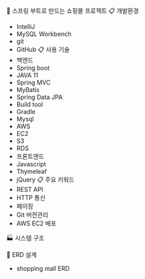 🛒 스프링 부트로 만드는 쇼핑몰 프로젝트
 📋 개발환경
* IntelliJ
* MySQL Workbench
* git
* GitHub
📋 사용 기술
* 백엔드
* Spring boot
* JAVA 11
* Spring MVC
* MyBatis
* Spring Data JPA
* Build tool
* Gradle
* Mysql
* AWS
* EC2
* S3
* RDS
* 프론트엔드
* Javascript
* Thymeleaf
* jQuery
📋 주요 키워드
* REST API
* HTTP 통신
* 페이징
* Git 버전관리
* AWS EC2 배포

🏭 시스템 구조

🔗 ERD 설계
* shopping mall ERD
